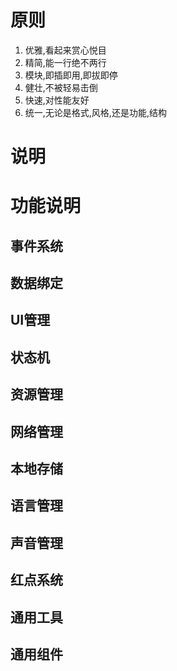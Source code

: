 # 原则
1. 优雅,看起来赏心悦目
2. 精简,能一行绝不两行
3. 模块,即插即用,即拔即停
4. 健壮,不被轻易击倒
5. 快速,对性能友好
6. 统一,无论是格式,风格,还是功能,结构

# 说明

# 功能说明

## 事件系统

## 数据绑定

## UI管理

## 状态机

## 资源管理

## 网络管理

## 本地存储

## 语言管理

## 声音管理

## 红点系统

## 通用工具

## 通用组件
